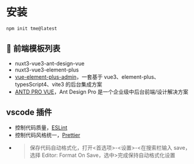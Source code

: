 # 安装

```bash
npm init tme@latest
```

## 👋 前端模板列表

- nuxt3-vue3-ant-design-vue
- nuxt3-vue3-element-plus
- [vue-element-plus-admin](https://element-plus-admin-doc.cn/)，一套基于 vue3、element-plus、typesScript4、vite3 的后台集成方案
- [ANTD PRO VUE](https://pro.antdv.com/)，Ant Design Pro 是一个企业级中后台前端/设计解决方案

## vscode 插件

- 控制代码质量，[ESLint](https://marketplace.visualstudio.com/items?itemName=dbaeumer.vscode-eslint)
- 控制代码风格统一，[Prettier](https://marketplace.visualstudio.com/items?itemName=esbenp.prettier-vscode)
- > 保存代码自动格式化，打开<首选项>-<设置>-<在搜索栏输入 save，选择 Editor: Format On Save，选中>完成保持自动格式化设置
